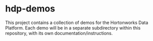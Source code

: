 hdp-demos
=========

This project contains a collection of demos for the Hortonworks Data Platform. Each demo will be in a separate subdirectory within this repository, with its own documentation/instructions.

